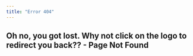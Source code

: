 ```yaml
---
title: "Error 404"
---
```


## Oh no, you got lost. Why not click on the logo to redirect you back?? - Page Not Found
